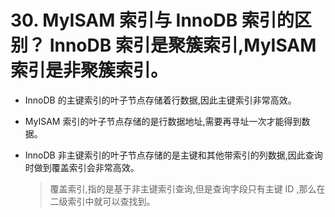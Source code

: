 # 30. MyISAM 索引与 InnoDB 索引的区别？ InnoDB 索引是聚簇索引,MyISAM 索引是非聚簇索引。

- InnoDB 的主键索引的叶子节点存储着行数据,因此主键索引非常高效。

- MyISAM 索引的叶子节点存储的是行数据地址,需要再寻址一次才能得到数据。

- InnoDB 非主键索引的叶子节点存储的是主键和其他带索引的列数据,因此查询时做到覆盖索引会非常高效。

  > 覆盖索引,指的是基于非主键索引查询,但是查询字段只有主键 ID ,那么在二级索引中就可以查找到。

